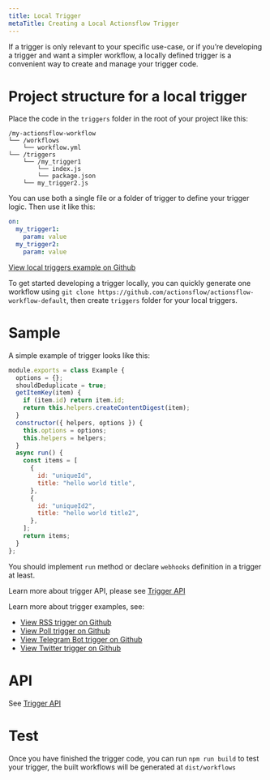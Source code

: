 ```yaml
---
title: Local Trigger
metaTitle: Creating a Local Actionsflow Trigger
---
```


If a trigger is only relevant to your specific use-case, or if you’re developing a trigger and want a simpler workflow, a locally defined trigger is a convenient way to create and manage your trigger code.

# Project structure for a local trigger

Place the code in the `triggers` folder in the root of your project like this:

```text
/my-actionsflow-workflow
└── /workflows
    └── workflow.yml
└── /triggers
    └── /my_trigger1
        └── index.js
        └── package.json
    └── my_trigger2.js
```

You can use both a single file or a folder of trigger to define your trigger logic. Then use it like this:

```yaml
on:
  my_trigger1:
    param: value
  my_trigger2:
    param: value
```

[View local triggers example on Github](https://github.com/actionsflow/actionsflow/tree/master/examples/actionsflow-workflow-example/triggers)

To get started developing a trigger locally, you can quickly generate one workflow using `git clone https://github.com/actionsflow/actionsflow-workflow-default`, then create `triggers` folder for your local triggers.

# Sample

A simple example of trigger looks like this:

```javascript
module.exports = class Example {
  options = {};
  shouldDeduplicate = true;
  getItemKey(item) {
    if (item.id) return item.id;
    return this.helpers.createContentDigest(item);
  }
  constructor({ helpers, options }) {
    this.options = options;
    this.helpers = helpers;
  }
  async run() {
    const items = [
      {
        id: "uniqueId",
        title: "hello world title",
      },
      {
        id: "uniqueId2",
        title: "hello world title2",
      },
    ];
    return items;
  }
};
```

You should implement `run` method or declare `webhooks` definition in a trigger at least.

Learn more about trigger API, please see [Trigger API](/docs/reference/0-trigger-api.md)

Learn more about trigger examples, see:

- [View RSS trigger on Github](https://github.com/actionsflow/actionsflow/blob/master/packages/actionsflow/src/triggers/rss.ts)
- [View Poll trigger on Github](https://github.com/actionsflow/actionsflow/blob/master/packages/actionsflow/src/triggers/poll.ts)
- [View Telegram Bot trigger on Github](https://github.com/actionsflow/actionsflow/tree/master/packages/actionsflow-trigger-telegram_bot)
- [View Twitter trigger on Github](https://github.com/actionsflow/actionsflow/tree/master/packages/actionsflow-trigger-twitter)

# API

See [Trigger API](/docs/reference/0-trigger-api.md)

# Test

Once you have finished the trigger code, you can run `npm run build` to test your trigger, the built workflows will be generated at `dist/workflows`
